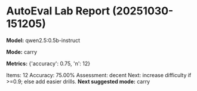# AutoEval Lab Report (20251030-151205)

**Model:** qwen2.5:0.5b-instruct

**Mode:** carry

**Metrics:** {'accuracy': 0.75, 'n': 12}

Items: 12
Accuracy: 75.00%
Assessment: decent
Next: increase difficulty if >=0.9; else add easier drills.
**Next suggested mode:** carry
